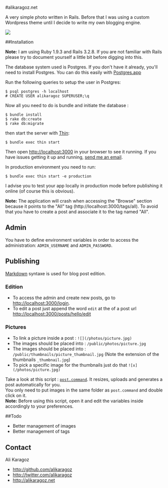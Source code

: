 #alikaragoz.net

A very simple photo written in Rails. Before that I was using a custom Wordpress theme until I decide to write my own blogging engine.

![](https://raw.github.com/alikaragoz/alikaragoz.net/master/doc/alikaragoz.net-screenshot.png)

##Installation

**Note:** I am using Ruby 1.9.3 and Rails 3.2.8. If you are not familiar with Rails please try to document yourself a little bit before digging into this.

The database system used is Postgres. If you don't have it already, you'll need to install Postgres. You can do this easily with [Postgres.app](http://postgresapp.com/)

Run the following queries to setup the user in Postgres:

    $ psql postgres -h localhost
    # CREATE USER alikaragoz SUPERUSER;\q

Now all you need to do is bundle and initiate the database :

    $ bundle install
    $ rake db:create
    $ rake db:migrate

then start the server with [Thin](http://code.macournoyer.com/thin/):

    $ bundle exec thin start

Then open <http://localhost:3000> in your browser to see it running. If you have issues getting it up and running, [send me an email](mailto:mail@alikaragoz.net).

In production environment you need to run:

	$ bundle exec thin start -e production

I advise you to test your app locally in production mode before publishing it online (of course this is obvious).


**Note:** The application will crash when accessing the "Browse" section because it points to the "All" tag (http://localhost:3000/tags/all).
To avoid that you have to create a post and associate it to the tag named "All".

## Admin

You have to define environment variables in order to access the administration: `ADMIN_USERNAME` and `ADMIN_PASSWORD`.

## Publishing
[Markdown](http://daringfireball.net/projects/markdown/) syntaxe is used for blog post edition.

### Edition
- To access the admin and create new posts, go to <http://localhost:3000/login>.
- To edit a post just append the word `edit` at the of a post url <http://localhost:3000/posts/hello/edit>

### Pictures
- To link a picture inside a post : `![](/photos/picture.jpg)`
- The images should be placed into : `/public/photos/picture.jpg`
- The images should be placed into : `/public/thumbnails/picture_thumbnail.jpg` (Note the extension of the thumbnails `_thumbnail.jpg`)
- To pick a specific image for the thumbnails just do that `![x](/photos/picture.jpg)`

Take a look at this script : [`post.command`](https://github.com/alikaragoz/alikaragoz.net/blob/master/doc/post.command). It resizes, uploads and generates a post automatically for you.  
You only need to put images in the same folder as `post.command` and double click on it.   
**Note:** Before using this script, open it and edit the variables inside accordingly to your preferences.


##Todo
- Better management of images
- Better management of tags

## Contact

Ali Karagoz

- http://github.com/alikaragoz
- http://twitter.com/alikaragoz
- http://alikaragoz.net